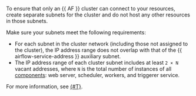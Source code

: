 To ensure that only an {{ AF }} cluster can connect to your resources, create separate subnets for the cluster and do not host any other resources in those subnets.

Make sure your subnets meet the following requirements:

* For each subnet in the cluster network (including those not assigned to the cluster), the IP address range does not overlap with that of the {{ airflow-service-address }} auxiliary subnet.
* The IP address range of each cluster subnet includes at least `2 × N` vacant addresses, where `N` is the total number of instances of all [components](../../../managed-airflow/concepts/index.md#components): web server, scheduler, workers, and triggerer service.

For more information, see [{#T}](../../../managed-airflow/concepts/network.md#subnet-requirements).
